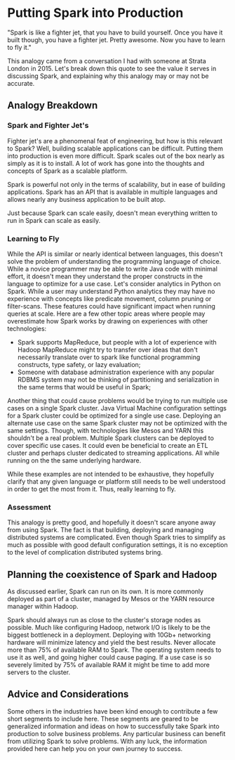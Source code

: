# Putting Spark into Production
"Spark is like a fighter jet, that you have to build yourself. Once you have it built though, you have a fighter jet. Pretty awesome. Now you have to learn to fly it."

This analogy came from a conversation I had with someone at Strata London in 2015. Let's break down this quote to see the value it serves in discussing Spark, and explaining why this analogy may or may not be accurate.

## Analogy Breakdown
### Spark and Fighter Jet's
Fighter jet's are a phenomenal feat of engineering, but how is this relevant to Spark? Well, building scalable applications can be difficult. Putting them into production is even more difficult. Spark scales out of the box nearly as simply as it is to install. A lot of work has gone into the thoughts and concepts of Spark as a scalable platform.

Spark is powerful not only in the terms of scalability, but in ease of building applications. Spark has an API that is available in multiple languages and allows nearly any business application to be built atop.

Just because Spark can scale easily, doesn't mean everything written to run in Spark can scale as easily.

### Learning to Fly
While the API is similar or nearly identical between languages, this doesn't solve the problem of understanding the programming language of choice. While a novice programmer may be able to write Java code with minimal effort, it doesn't mean they understand the proper constructs in the language to optimize for a use case. Let's consider analytics in Python on Spark. While a user may understand Python analytics they may have no experience with concepts like predicate movement, column pruning or filter-scans. These features could have significant impact when running queries at scale. Here are a few other topic areas where people may overestimate how Spark works by drawing on experiences with other technologies:
- Spark supports MapReduce, but people with a lot of experience with Hadoop MapReduce might try to transfer over ideas that don't necessarily translate over to spark like functional programming constructs, type safety, or lazy evaluation;
- Someone with database administration experience with any popular RDBMS system may not be thinking of partitioning and serialization in the same terms that would be useful in Spark;

Another thing that could cause problems would be trying to run multiple use cases on a single Spark cluster. Java Virtual Machine configuration settings for a Spark cluster could be optimized for a single use case. Deploying an alternate use case on the same Spark cluster may not be optimized with the same settings. Though, with technologies like Mesos and YARN this shouldn't be a real problem. Multiple Spark clusters can be deployed to cover specific use cases. It could even be beneficial to create an ETL cluster and perhaps cluster dedicated to streaming applications. All while running on the the same underlying hardware.

While these examples are not intended to be exhaustive, they hopefully clarify that any given language or platform still needs to be well understood in order to get the most from it. Thus, really learning to fly.

### Assessment
This analogy is pretty good, and hopefully it doesn't scare anyone away from using Spark. The fact is that building, deploying and managing distributed systems are complicated. Even though Spark tries to simplify as much as possible with good default configuration settings, it is no exception to the level of complication distributed systems bring.

## Planning the coexistence of Spark and Hadoop
As discussed earlier, Spark can run on its own. It is more commonly deployed as part of a cluster, managed by Mesos or the YARN resource manager within Hadoop.

Spark should always run as close to the cluster's storage nodes as possible. Much like configuring Hadoop, network I/O is likely to be the biggest bottleneck in a deployment. Deploying with 10Gb+ networking hardware will minimize latency and yield the best results. Never allocate more than 75% of available RAM to Spark. The operating system needs to use it as well, and going higher could cause paging. If a use case is so severely limited by 75% of available RAM it might be time to add more servers to the cluster.

## Advice and Considerations
Some others in the industries have been kind enough to contribute a few short segments to include here. These segments are geared to be generalized information and ideas on how to successfully take Spark into production to solve business problems. Any particular business can benefit from utilizing Spark to solve problems. With any luck, the information provided here can help you on your own journey to success.
